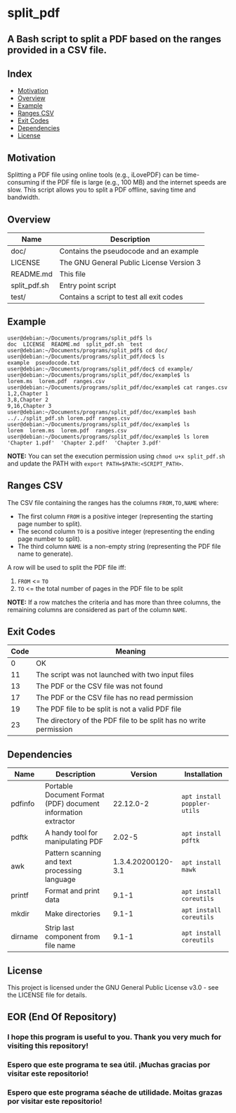 # split_pdf

## A Bash script to split a PDF based on the ranges provided in a CSV file. 

## Index

* [Motivation](#motivation)
* [Overview](#overview)
* [Example](#example)
* [Ranges CSV](#ranges-csv)
* [Exit Codes](#exit-codes)
* [Dependencies](#dependencies)
* [License](#license)

## Motivation

Splitting a PDF file using online tools (e.g., iLovePDF) can be time-consuming if the PDF file is large (e.g., 100 MB) and the internet speeds are slow. This script allows you to split a PDF offline, saving time and bandwidth.

## Overview

|Name|Description|
|---|---|
|doc/|Contains the pseudocode and an example|
|LICENSE|The GNU General Public License Version 3|
|README\.md|This file|
|split_pdf\.sh|Entry point script|
|test/|Contains a script to test all exit codes|

## Example

```console
user@debian:~/Documents/programs/split_pdf$ ls
doc  LICENSE  README.md  split_pdf.sh  test
user@debian:~/Documents/programs/split_pdf$ cd doc/
user@debian:~/Documents/programs/split_pdf/doc$ ls
example  pseudocode.txt
user@debian:~/Documents/programs/split_pdf/doc$ cd example/
user@debian:~/Documents/programs/split_pdf/doc/example$ ls
lorem.ms  lorem.pdf  ranges.csv
user@debian:~/Documents/programs/split_pdf/doc/example$ cat ranges.csv 
1,2,Chapter 1
3,8,Chapter 2
9,16,Chapter 3
user@debian:~/Documents/programs/split_pdf/doc/example$ bash ../../split_pdf.sh lorem.pdf ranges.csv 
user@debian:~/Documents/programs/split_pdf/doc/example$ ls
lorem  lorem.ms  lorem.pdf  ranges.csv
user@debian:~/Documents/programs/split_pdf/doc/example$ ls lorem
'Chapter 1.pdf'  'Chapter 2.pdf'  'Chapter 3.pdf'
```

__NOTE:__ You can set the execution permission using `chmod u+x split_pdf.sh` and update the PATH with `export PATH=$PATH:<SCRIPT_PATH>`.

## Ranges CSV

The CSV file containing the ranges has the columns `FROM,TO,NAME` where:
- The first column `FROM` is a positive integer (representing the starting page number to split).
- The second column `TO` is a positive integer (representing the ending page number to split).
- The third column `NAME` is a non-empty string (representing the PDF file name to generate).

A row will be used to split the PDF file iff:
1. `FROM` <= `TO`
2. `TO` <= the total number of pages in the PDF file to be split

__NOTE:__ If a row matches the criteria and has more than three columns, the remaining columns are considered as part of the column `NAME`.

## Exit Codes

|Code|Meaning|
|---|---|
|0|OK|
|11|The script was not launched with two input files|
|13|The PDF or the CSV file was not found|
|17|The PDF or the CSV file has no read permission|
|19|The PDF file to be split is not a valid PDF file|
|23|The directory of the PDF file to be split has no write permission|

## Dependencies

|Name|Description|Version|Installation|
|---|---|---|---|
|pdfinfo|Portable Document Format (PDF) document information extractor|22.12.0-2|`apt install poppler-utils`
|pdftk|A handy tool for manipulating PDF|2.02-5|`apt install pdftk`
|awk|Pattern scanning and text processing language|1.3.4.20200120-3.1|`apt install mawk`
|printf|Format and print data|9.1-1|`apt install coreutils`
|mkdir|Make directories|9.1-1|`apt install coreutils`
|dirname|Strip last component from file name|9.1-1|`apt install coreutils`

## License

This project is licensed under the GNU General Public License v3.0 - see the LICENSE file for details.

## EOR (End Of Repository)

### I hope this program is useful to you. Thank you very much for visiting this repository!
### Espero que este programa te sea útil. ¡Muchas gracias por visitar este repositorio!
### Espero que este programa séache de utilidade. Moitas grazas por visitar este repositorio!
